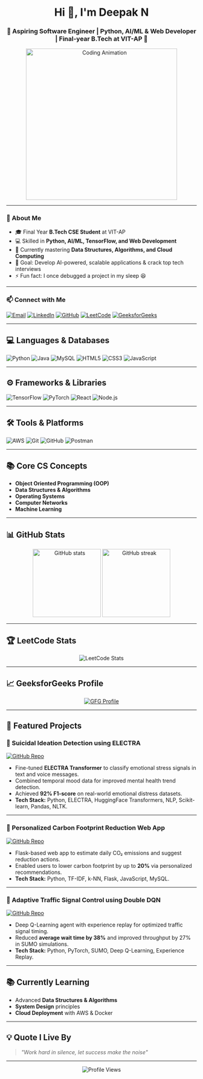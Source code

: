 <!-- HEADER -->
<h1 align="center">Hi 👋, I'm Deepak N</h1>
<h3 align="center">🚀 Aspiring Software Engineer | Python, AI/ML & Web Developer | Final-year B.Tech at VIT-AP 🚀</h3>

<!-- ANIMATION -->
<p align="center">
  <img src="https://media.giphy.com/media/qgQUggAC3Pfv687qPC/giphy.gif" width="400" alt="Coding Animation" />
</p>

---

### 🚀 About Me
- 🎓 Final Year **B.Tech CSE Student** at VIT-AP  
- 💻 Skilled in **Python, AI/ML, TensorFlow, and Web Development**  
- 🌱 Currently mastering **Data Structures, Algorithms, and Cloud Computing**  
- 🎯 Goal: Develop AI-powered, scalable applications & crack top tech interviews  
- ⚡ Fun fact: I once debugged a project in my sleep 😆  

---

### 📫 Connect with Me  
<p align="left">
  <a href="mailto:nagarajank14111974@gmail.com"><img src="https://img.shields.io/badge/Email-D14836?style=for-the-badge&logo=gmail&logoColor=white" alt="Email" /></a>
  <a href="https://linkedin.com/in/deepakn7"><img src="https://img.shields.io/badge/LinkedIn-0077B5?style=for-the-badge&logo=linkedin&logoColor=white" alt="LinkedIn" /></a>
  <a href="https://github.com/DeepakN-vit"><img src="https://img.shields.io/badge/GitHub-181717?style=for-the-badge&logo=github&logoColor=white" alt="GitHub" /></a>
  <a href="https://leetcode.com/u/Deepak_Nagarajan/"><img src="https://img.shields.io/badge/LeetCode-FFA116?style=for-the-badge&logo=leetcode&logoColor=white" alt="LeetCode" /></a>
  <a href="https://www.geeksforgeeks.org/user/nagarajankwnm1/"><img src="https://img.shields.io/badge/GeeksforGeeks-0F9D58?style=for-the-badge&logo=geeksforgeeks&logoColor=white" alt="GeeksforGeeks" /></a>
</p>

---

## 💻 Languages & Databases
![Python](https://img.shields.io/badge/Python-3776AB?style=for-the-badge&logo=python&logoColor=white)
![Java](https://img.shields.io/badge/Java-ED8B00?style=for-the-badge&logo=java&logoColor=white)
![MySQL](https://img.shields.io/badge/MySQL-00000F?style=for-the-badge&logo=mysql&logoColor=white)
![HTML5](https://img.shields.io/badge/HTML5-E34F26?style=for-the-badge&logo=html5&logoColor=white)
![CSS3](https://img.shields.io/badge/CSS3-1572B6?style=for-the-badge&logo=css3&logoColor=white)
![JavaScript](https://img.shields.io/badge/JavaScript-F7DF1E?style=for-the-badge&logo=javascript&logoColor=black)

---

## ⚙️ Frameworks & Libraries
![TensorFlow](https://img.shields.io/badge/TensorFlow-FF6F00?style=for-the-badge&logo=tensorflow&logoColor=white)
![PyTorch](https://img.shields.io/badge/PyTorch-EE4C2C?style=for-the-badge&logo=pytorch&logoColor=white)
![React](https://img.shields.io/badge/React-61DAFB?style=for-the-badge&logo=react&logoColor=black)
![Node.js](https://img.shields.io/badge/Node.js-339933?style=for-the-badge&logo=node.js&logoColor=white)

---

## 🛠 Tools & Platforms
![AWS](https://img.shields.io/badge/AWS-232F3E?style=for-the-badge&logo=amazonaws&logoColor=white)
![Git](https://img.shields.io/badge/Git-F05032?style=for-the-badge&logo=git&logoColor=white)
![GitHub](https://img.shields.io/badge/GitHub-181717?style=for-the-badge&logo=github&logoColor=white)
![Postman](https://img.shields.io/badge/Postman-FF6C37?style=for-the-badge&logo=postman&logoColor=white)


---

## 📚 Core CS Concepts
- **Object Oriented Programming (OOP)**
- **Data Structures & Algorithms**
- **Operating Systems**
- **Computer Networks**
- **Machine Learning**

---

## 📊 GitHub Stats
<p align="center">
  <img height="180em" src="https://github-readme-stats.vercel.app/api?username=deepakN&show_icons=true&theme=tokyonight" alt="GitHub stats" />
  <img height="180em" src="https://github-readme-streak-stats.herokuapp.com/?user=deepakN&theme=tokyonight" alt="GitHub streak" />
</p>

---

## 🏆 LeetCode Stats
<p align="center">
  <img src="https://leetcard.jacoblin.cool/deepakN?theme=dark&font=Karma&ext=contest" alt="LeetCode Stats" />
</p>

---

## 📈 GeeksforGeeks Profile
<p align="center">
  <a href="https://www.geeksforgeeks.org/user/nagarajankwnm1/">
    <img src="https://img.shields.io/badge/GeeksforGeeks-Profile-0F9D58?style=for-the-badge&logo=geeksforgeeks&logoColor=white" alt="GFG Profile" />
  </a>
</p>

---

## 🚀 Featured Projects

### 🧠 Suicidal Ideation Detection using ELECTRA  
[![GitHub Repo](https://img.shields.io/badge/Repo-181717?style=for-the-badge&logo=github&logoColor=white)](https://github.com/DeepakN-vit/SUICIDAL_IDEATION_DEDUCTION_SYSTEM)
- Fine-tuned **ELECTRA Transformer** to classify emotional stress signals in text and voice messages.
- Combined temporal mood data for improved mental health trend detection.
- Achieved **92% F1-score** on real-world emotional distress datasets.
- **Tech Stack:** Python, ELECTRA, HuggingFace Transformers, NLP, Scikit-learn, Pandas, NLTK.

---

### 🌱 Personalized Carbon Footprint Reduction Web App  
[![GitHub Repo](https://img.shields.io/badge/Repo-181717?style=for-the-badge&logo=github&logoColor=white)](https://github.com/DeepakN-vit/CARBON_FOOTPRINT_CALCULATOR_AND_RECOMMENDER)
- Flask-based web app to estimate daily CO₂ emissions and suggest reduction actions.
- Enabled users to lower carbon footprint by up to **20%** via personalized recommendations.
- **Tech Stack:** Python, TF-IDF, k-NN, Flask, JavaScript, MySQL.

---

### 🚦 Adaptive Traffic Signal Control using Double DQN  
[![GitHub Repo](https://img.shields.io/badge/Repo-181717?style=for-the-badge&logo=github&logoColor=white)](https://github.com/DeepakN-vit/TRAFFIC_SIGNAL_CONTROLLER_USING_DOUBLEDQN)
- Deep Q-Learning agent with experience replay for optimized traffic signal timing.
- Reduced **average wait time by 38%** and improved throughput by 27% in SUMO simulations.
- **Tech Stack:** Python, PyTorch, SUMO, Deep Q-Learning, Experience Replay.

---


## 📚 Currently Learning
- Advanced **Data Structures & Algorithms**  
- **System Design** principles  
- **Cloud Deployment** with AWS & Docker  

---

## 💡 Quote I Live By
> *"Work hard in silence, let success make the noise"*  

---

<p align="center">
  <img src="https://komarev.com/ghpvc/?username=deepakN&label=Profile%20Views&color=blue&style=for-the-badge" alt="Profile Views" />
</p>
